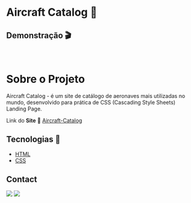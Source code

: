 <h1>Aircraft Catalog 🛫</h1>
<h2>Demonstração 🎬</h2>
<h1 align="center">
  <img alt="" title="Readme" src="./github/gifs-aircraft.gif"/>
  </h1>

<h1>Sobre o Projeto</h1>
<p>Aircraft Catalog - é um site de catálogo de aeronaves mais utilizadas no mundo, desenvolvido para prática de CSS (Cascading Style Sheets) Landing Page.</p>
<p>Link do <b>Site</b> 🛫 <a href="https://aircraft-catalog.netlify.app/">Aircraft-Catalog</a></p>

<h2> Tecnologias 🚀</h2>

- [HTML](https://developer.mozilla.org/pt-BR/docs/Web/HTML)
- [CSS](https://pt.wikipedia.org/wiki/Cascading_Style_Sheets)

<h2> Contact </h2>
  
  <a href="https://www.linkedin.com/in/elizeusantoss/" target="_blank"><img src="https://img.shields.io/badge/LinkedIn-0077B5?style=for-the-badge&logo=linkedin&logoColor=white" target="_blank"></a>
  <a href="mailto:elyzeu.tec@gmail.com" target="_blank"><img src="https://img.shields.io/badge/Gmail-D14836?style=for-the-badge&logo=gmail&logoColor=white"></a>

